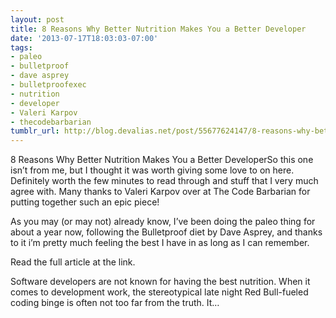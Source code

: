 ```yaml
---
layout: post
title: 8 Reasons Why Better Nutrition Makes You a Better Developer
date: '2013-07-17T18:03:03-07:00'
tags:
- paleo
- bulletproof
- dave asprey
- bulletproofexec
- nutrition
- developer
- Valeri Karpov
- thecodebarbarian
tumblr_url: http://blog.devalias.net/post/55677624147/8-reasons-why-better-nutrition-makes-you-a-better
---
```

8 Reasons Why Better Nutrition Makes You a Better DeveloperSo this one isn’t from me, but I thought it was worth giving some love to on here. Definitely worth the few minutes to read through and stuff that I very much agree with. Many thanks to Valeri Karpov over at The Code Barbarian for putting together such an epic piece!

As you may (or may not) already know, I’ve been doing the paleo thing for about a year now, following the Bulletproof diet by Dave Asprey, and thanks to it i’m pretty much feeling the best I have in as long as I can remember.

Read the full article at the link.

Software developers are not known for having the best nutrition. When it comes to development work, the stereotypical late night Red Bull-fueled coding binge is often not too far from the truth. It…
